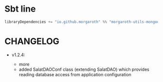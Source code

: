 # Sbt line

```scala
libraryDependencies += "io.github.morgaroth" %% "morgaroth-utils-mongodb" % "1.2.4"
```


# CHANGELOG

* v1.2.4:

    * more
    * added SalatDAOConf class (extending SalatDAO) which provides reading database access from application configuration